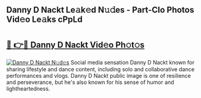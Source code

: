 ## Danny D Nackt Le𝚊k𝚎d N𝚞𝚍es - Part-CIo Photos Vid𝚎o Le𝚊ks cPpLd

# <h2><a href="http://fb2cxq5.evod.top/?m=Danny+D+Nackt">🔗 👉🔴 Danny D Nackt Vid𝚎o Ph𝚘t𝚘s</a></h2>

[![Danny D Nackt N𝚞d𝚎s](https://i.imgur.com/8V9OHl7.gif)](http://fb2cxq5.evod.top/?m=Danny+D+Nackt)
Social media sensation Danny D Nackt known for sharing lifestyle and dance content, including solo and collaborative dance performances and vlogs. Danny D Nackt public image is one of resilience and perseverance, but he's also known for his sense of humor and lightheartedness. 
